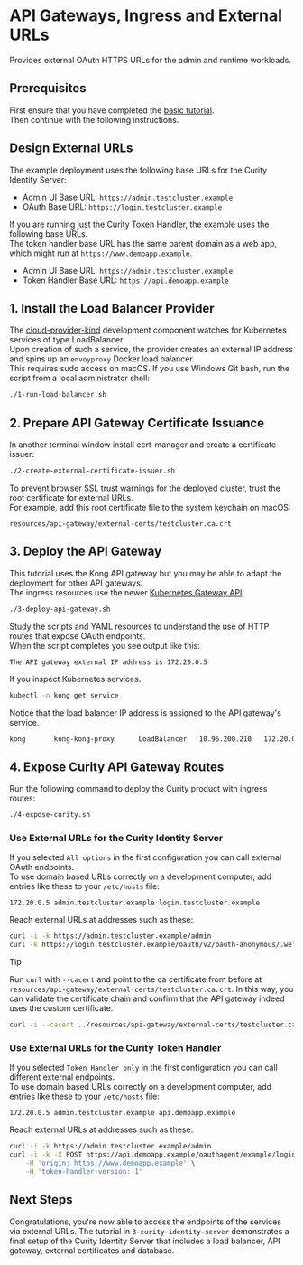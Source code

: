 # API Gateways, Ingress and External URLs

Provides external OAuth HTTPS URLs for the admin and runtime workloads.

## Prerequisites

First ensure that you have completed the [basic tutorial](../1-basic-tutorial/README.md).\
Then continue with the following instructions.

## Design External URLs

The example deployment uses the following base URLs for the Curity Identity Server:

- Admin UI Base URL: `https://admin.testcluster.example`
- OAuth Base URL: `https://login.testcluster.example`

If you are running just the Curity Token Handler, the example uses the following base URLs.\
The token handler base URL has the same parent domain as a web app, which might run at `https://www.demoapp.example`.

- Admin UI Base URL: `https://admin.testcluster.example`
- Token Handler Base URL: `https://api.demoapp.example`

## 1. Install the Load Balancer Provider

The [cloud-provider-kind](https://github.com/kubernetes-sigs/cloud-provider-kind) development component watches for Kubernetes services of type LoadBalancer.\
Upon creation of such a service, the provider creates an external IP address and spins up an `envoyproxy` Docker load balancer.\
This requires sudo access on macOS. If you use Windows Git bash, run the script from a local administrator shell:

```bash
./1-run-load-balancer.sh
```

## 2. Prepare API Gateway Certificate Issuance

In another terminal window install cert-manager and create a certificate issuer:

```bash
./2-create-external-certificate-issuer.sh
```

To prevent browser SSL trust warnings for the deployed cluster, trust the root certificate for external URLs.\
For example, add this root certificate file to the system keychain on macOS:

```text
resources/api-gateway/external-certs/testcluster.ca.crt
```

## 3. Deploy the API Gateway

This tutorial uses the Kong API gateway but you may be able to adapt the deployment for other API gateways.\
The ingress resources use the newer [Kubernetes Gateway API](https://gateway-api.sigs.k8s.io/):

```bash
./3-deploy-api-gateway.sh
```

Study the scripts and YAML resources to understand the use of HTTP routes that expose OAuth endpoints.\
When the script completes you see output like this:

```text
The API gateway external IP address is 172.20.0.5
```

If you inspect Kubernetes services.

```bash
kubectl -n kong get service
```

Notice that the load balancer IP address is assigned to the API gateway's service.

```bash
kong       kong-kong-proxy      LoadBalancer   10.96.200.210   172.20.0.5    80:32742/TCP,443:32181/TCP
```

## 4. Expose Curity API Gateway Routes

Run the following command to deploy the Curity product with ingress routes:

```bash
./4-expose-curity.sh
```

### Use External URLs for the Curity Identity Server

If you selected `All options` in the first configuration you can call external OAuth endpoints.\
To use domain based URLs correctly on a development computer, add entries like these to your `/etc/hosts` file:

```text
172.20.0.5 admin.testcluster.example login.testcluster.example
```

Reach external URLs at addresses such as these:

```bash
curl -i -k https://admin.testcluster.example/admin
curl -k https://login.testcluster.example/oauth/v2/oauth-anonymous/.well-known/openid-configuration
```

> [!TIP]
> Run `curl` with `--cacert` and point to the ca certificate from before at `resources/api-gateway/external-certs/testcluster.ca.crt`. In this way, you can validate the certificate chain and confirm that the API gateway indeed uses the custom certificate.
>
> ```bash
> curl -i --cacert ../resources/api-gateway/external-certs/testcluster.ca.crt https://admin.testcluster.example/admin
> ```
>

### Use External URLs for the Curity Token Handler

If you selected `Token Handler only` in the first configuration you can call different external endpoints.\
To use domain based URLs correctly on a development computer, add entries like these to your `/etc/hosts` file:

```text
172.20.0.5 admin.testcluster.example api.demoapp.example
```

Reach external URLs at addresses such as these:

```bash
curl -i -k https://admin.testcluster.example/admin
curl -i -k -X POST https://api.demoapp.example/oauthagent/example/login/start \
    -H 'origin: https://www.demoapp.example' \
    -H 'token-handler-version: 1'
```

## Next Steps

Congratulations, you're now able to access the endpoints of the services via external URLs. The tutorial in `3-curity-identity-server` demonstrates a final setup of the Curity Identity Server that includes a load balancer, API gateway, external certificates and database.